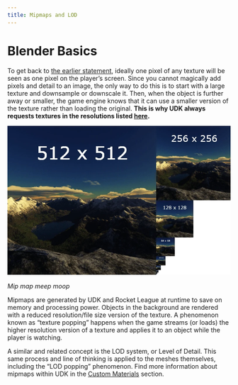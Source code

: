 ```yaml
---
title: Mipmaps and LOD
---
```

# Blender Basics

To get back to [the earlier statement](08_resolution), ideally one pixel of any texture will be seen as one pixel on the player’s screen. Since you cannot magically add pixels and detail to an image, the only way to do this is to start with a large texture and downsample or downscale it. Then, when the object is further away or smaller, the game engine knows that it can use a smaller version of the texture rather than loading the original. **This is why UDK always requests textures in the resolutions listed [here](08_resolution).**

![alt text](../../.vuepress/public/images/image240.png)

*Mip map meep moop*

Mipmaps are generated by UDK and Rocket League at runtime to save on memory and processing power. Objects in the background are rendered with a reduced resolution/file size version of the texture. A phenomenon known as “texture popping” happens when the game streams (or loads) the higher resolution version of a texture and applies it to an object while the player is watching.

A similar and related concept is the LOD system, or Level of Detail. This same process and line of thinking is applied to the meshes themselves, including the “LOD popping” phenomenon. Find more information about mipmaps within UDK in the [Custom Materials](../udk/16_custom_material) section.